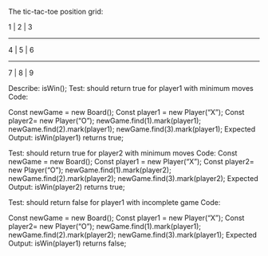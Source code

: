 
The tic-tac-toe position grid:

1 | 2 | 3 
___________
4 | 5 | 6
__________
7 | 8 | 9


Describe: isWin();
Test: should return true for player1 with minimum moves
Code:

Const newGame = new Board();
Const player1 = new Player(“X”);
Const player2= new Player(“O”);
newGame.find(1).mark(player1);
newGame.find(2).mark(player1);
newGame.find(3).mark(player1);
Expected Output: isWin(player1) returns true;

Test: should return true for player2 with minimum moves
Code:
Const newGame = new Board();
Const player1 = new Player(“X”);
Const player2= new Player(“O”);
newGame.find(1).mark(player2);
newGame.find(2).mark(player2);
newGame.find(3).mark(player2);
Expected Output: isWin(player2) returns true;


Test: should return false for player1 with incomplete game
Code:

Const newGame = new Board();
Const player1 = new Player(“X”);
Const player2= new Player(“O”);
newGame.find(1).mark(player1);
newGame.find(2).mark(player2);
newGame.find(3).mark(player1);
Expected Output: isWin(player1) returns false;

